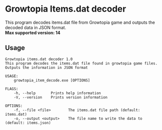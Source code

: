 # Growtopia Items.dat decoder

This program decodes items.dat file from Growtopia game and outputs the decoded data in JSON format. \
**Max supported version: 14**

## Usage

```commandline
Growtopia items.dat decoder 1.0
This program decodes the items.dat file found in growtopia game files. Outputs the information in JSON format

USAGE:
    growtopia_item_decode.exe [OPTIONS]

FLAGS:
    -h, --help       Prints help information
    -V, --version    Prints version information

OPTIONS:
    -f, --file <file>        The items.dat file path (default: items.dat)
    -o, --output <output>    The file name to write the data to (default: items.json)
```
